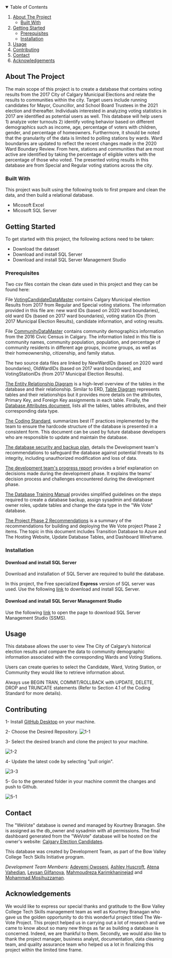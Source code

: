 
<details open="open">
  <summary>Table of Contents</summary>
  <ol>
    <li>
      <a href="#about-the-project">About The Project</a>
      <ul>
        <li><a href="#built-with">Built With</a></li>
      </ul>
    </li>
    <li>
      <a href="#getting-started">Getting Started</a>
      <ul>
        <li><a href="#prerequisites">Prerequisites</a></li>
        <li><a href="#installation">Installation</a></li>
      </ul>
    </li>
    <li><a href="#usage">Usage</a></li>
    <li><a href="#contributing">Contributing</a></li>
    <li><a href="#contact">Contact</a></li>
    <li><a href="#acknowledgements">Acknowledgements</a></li>
  </ol>
</details>

## About The Project 

The main scope of this project is to create a database that contains voting results from the 2017 City of Calgary Municipal Elections and relate the results to communities within the city. Target users include running candidates for Mayor, Councillor, and School Board Trustees in the 2021 election and thereafter.  Individuals interested in analyzing voting statistics in 2017 are identified as potential users as well. This database will help users 1) analyze voter turnouts 2) identify voting behavior based on different demographics such as income, age, percentage of voters with children, gender, and percentage of homeowners. Furthermore, it should be noted that the granularity of the data is limited to polling stations by wards. Ward boundaries are updated to reflect the recent changes made in the 2020 Ward Boundary Review. From here, stations and communities that are most active are identified by taking the percentage of eligible voters with the percentage of those who voted. The presented voting results in this database are from Special and Regular voting stations across the city.

### Built With 
This project was built using the following tools to first prepare and clean the data, and then build a relational database.

- Micosoft Excel
- Micosoft SQL Server

## Getting Started

To get started with this project, the following actions need to be taken:
- Download the dataset
- Download and install SQL Server
- Download and install SQL Server Management Studio

### Prerequisites
Two csv files contain the clean date used in this project and they can be found here:

File [VotingCandidateDataMaster](https://github.com/TechSkillsBVC/We-Vote/blob/Dev-Team/Project_Dataset/VotingCandidateDataMaster.csv) contains Calgary Municipal election Results from 2017 from Regular and Special voting stations. The information provided in this file are: new ward IDs (based on 2020 ward boundaries), old ward IDs (based on 2017 ward boundaries), voting station IDs (from 2017 Municipal Election Results), candidate information, and voting results.

File [CommunityDataMaster](https://github.com/TechSkillsBVC/We-Vote/blob/Dev-Team/Project_Dataset/CommunityDataMaster.csv) contains community demographics information from the 2016 Civic Census in Calgary. The information listed in this file is community names, community population, population, and percentage of community residents in different age groups, income groups, as well as their homeownership, citizenship, and family status.

The two source data files are linked by NewWardIDs (based on 2020 ward boundaries), OldWardIDs (based on 2017 ward boundaries), and VotingStationIDs (from 2017 Municipal Election Results).

[The Entity Relationship Diagram](https://github.com/TechSkillsBVC/We-Vote/blob/Dev-Team/Database_Planning_Documents/ER_Diagram.pdf) is a high-level overview of the tables in the database and their relationship. Similar to ERD, [Table Diagram](https://github.com/TechSkillsBVC/We-Vote/blob/Dev-Team/Database_Planning_Documents/Table_Diagram.pdf) represents tables and their relationships but it provides more details on the attributes, Primary Key, and Foreign Key assignments in each table. Finally, the [Database Attributes document](https://github.com/TechSkillsBVC/We-Vote/blob/Dev-Team/Database_Planning_Documents/DB_Attributes.pdf), lists all the tables, tables attributes, and their corresponding data type.

[The Coding Standard](https://github.com/TechSkillsBVC/We-Vote/blob/Dev-Team/Development_Team_Documents/SQL_Coding_Standards-Dec09-2020.pdf), summarizes best IT practices implemented by the team to ensure the hardcode structure of the database is presented in a consistent form. This document can be used by future database developers who are responsible to update and maintain the database. 

[The database security and backup plan](https://github.com/TechSkillsBVC/We-Vote/blob/Dev-Team/Development_Team_Documents/Database_Security_and_Backup_Plan.pdf), details the Development team's recommendations to safeguard the database against potential threats to its integrity, including unauthorized modification and loss of data. 

[The development team's progress report](https://github.com/TechSkillsBVC/We-Vote/blob/Dev-Team/Development_Team_Documents/Progress_Report_Development_Team.pdf) provides a brief explanation on decisions made during the development phase. It explains the teams' decision process and challenges encountered during the development phase.

[The Database Training Manual](https://github.com/TechSkillsBVC/We-Vote/blob/Dev-Team/Development_Team_Documents/We%20Vote%20Database%20Training%20Manual.pdf) provides simplified guidelines on the steps required to create a database backup, assign sysadmin and database owner roles, update tables and change the data type in the "We Vote" database.

[The Project Phase 2 Recommendations](https://github.com/TechSkillsBVC/We-Vote/blob/Dev-Team/Development_Team_Documents/We%20Vote%20Project%20Phase%202%20Recommendations.pdf) is a summary of the recommendations for building and deploying the We Vote project Phase 2 items. The topic in this document includes Transition Database to Azure and The Hosting Website, Update Database Tables, and Dashboard Wireframe.

### Installation

#### Download and install SQL Server

Download and installation of SQL Server are required to build the database.

In this project, the Free specialized **Express** version of SQL server was used. Use the following [link](https://www.microsoft.com/en-ca/sql-server/sql-server-downloads/) to download and install SQL Server.

#### Download and install SQL Server Management Studio
Use the following [link](https://docs.microsoft.com/en-us/sql/ssms/download-sql-server-management-studio-ssms?view=sql-server-ver15) to open the page to download SQL Server Management Studio (SSMS).

## Usage
This database allows the user to view The City of Calgary’s historical election results and compare the data to community demographic information associated with the corresponding Wards and Voting Stations.

Users can create queries to select the Candidate, Ward, Voting Station, or Community they would like to retrieve information about.

Always use BEGIN TRAN, COMMIT/ROLLBACK with UPDATE, DELETE, DROP and TRUNCATE statements (Refer to Section 4.1 of the Coding Standard for more details).

## Contributing
1-	Install [GitHub Desktop](https://desktop.github.com/) on your machine.

2-	Choose the Desired Repository.
![1-1](https://user-images.githubusercontent.com/67971090/104071894-4ef5b780-51c7-11eb-86a1-20dbf90a45c1.png)

3-	Select the desired branch and clone the project to your machine.

![1-2](https://user-images.githubusercontent.com/67971090/104071761-0dfda300-51c7-11eb-905c-0df5ca9fce70.png)

4-	Update the latest code by selecting "pull origin".

![3-3](https://user-images.githubusercontent.com/67971090/104072132-c9bed280-51c7-11eb-90bd-a1ff7ab7e857.png)
 
5-	Go to the generated folder in your machine commit the changes and push to Github.

![5-1](https://user-images.githubusercontent.com/67971090/104072333-48b40b00-51c8-11eb-98bd-4c80952520a5.png)
 

## Contact
The "WeVote" database is owned and managed by Kourtney Branagan. She is assigned as the db_owner and sysadmin with all permissions. The final dashboard generated from the "WeVote" database will be hosted on the owner's website: [Calgary Election Candidates](https://www.calgaryelectioncandidates.com/).

This database was created by Development Team, as part of the Bow Valley College Tech Skills Initiative program.

*Development Team Members:* [Adeyemi Owoseni](https://github.com/Yemi92), [Ashley Huscroft](https://github.com/ahuscroft), [Atena Vahedian](https://github.com/atena-data), [Leysan Gilfanova](https://github.com/Leysan89), [Mahmoudreza Karimkhaninejad](https://github.com/Reza-Nejad) and [Mohammad Mosihuzzaman](https://github.com/mromel25).

## Acknowledgements 
We would like to express our special thanks and gratitude to the Bow Valley College Tech Skills management team as well as Kourtney Branagan who gave us the golden opportunity to do this wonderful project titled The We-Vote Project. This project helped us in carrying out a lot of research and we came to know about so many new things as far as building a database is concerned. Indeed, we are thankful to them.
Secondly, we would also like to thank the project manager, business analyst, documentation, data cleaning team, and quality assurance team who helped us a lot in finalizing this project within the limited time frame.
